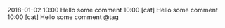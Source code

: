 2018-01-02
10:00 Hello some comment
10:00 [cat] Hello some comment
10:00 [cat] Hello some comment @tag

